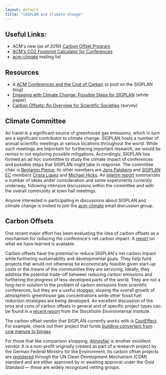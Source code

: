 ```yaml
---
layout: default
title: "SIGPLAN and Climate Change"
---
```


## Useful Links:

- ACM's new (as of 2019) [Carbon Offset Program](https://www.acm.org/special-interest-groups/volunteer-resources/conference-planning/conference-registration#h-carbon-offset-program)
- [ACM's CO2 Footprint Calculator for Conferences](https://co2calculator.acm.org)
- [acm-climate](https://groups.google.com/forum/#!forum/acm-climate)
  mailing list

## Resources

- A [ACM Conferences and the Cost of
Carbon](https://blog.sigplan.org/2019/07/17/acm-conferences-and-the-cost-of-carbon/)
  (a post on the SIGPLAN blog)
- [Engaging with Climate Change: Possible Steps for
  SIGPLAN](http://www.cis.upenn.edu/~bcpierce/papers/sigplan-climate-report.pdf)
  (white paper)
- [Carbon Offsets: An Overview for Scientific
  Societies](http://www.cis.upenn.edu/~bcpierce/papers/carbon-offsets.pdf)
  (survey)

## Climate Committee

Air travel is a significant source of greenhouse gas emissions, which in
turn are a significant contributor to climate change.  SIGPLAN hosts a
number of annual scientific meetings at various locations throughout the
world.  While such meetings are important for furthering important research,
we would be remiss in not exploring possible mitigations. Accordingly,
SIGPLAN has formed an ad hoc committee to study the climate impact of
conferences and possible steps that SIGPLAN might take in response. The
committee chair is [Benjamin Pierce](http://www.cis.upenn.edu/~bcpierce/);
its other members are [Jens Palsberg](http://web.cs.ucla.edu/~palsberg/) and
[SIGPLAN EC](/ContactUs) members
[Crista Lopes](http://www.ics.uci.edu/~lopes/) and
[Michael Hicks](http://www.cs.umd.edu/~mwh/). An
[interim report](http://www.cis.upenn.edu/~bcpierce/papers/sigplan-climate-report.pdf)
summarizes a number of ideas under consideration and some experiments
currently underway, following intensive discussions within the committee and
with the overall community at town hall meetings.

Anyone interested in participating in discussions about SIGPLAN and climate
change is invited to join the
[acm-climate](https://groups.google.com/forum/#!forum/acm-climate) email
discussion group.

## Carbon Offsets

One recent major effort has been evaluating the idea of carbon offsets as a
mechanism for reducing the conference's net carbon impact.  A
[report](http://www.cis.upenn.edu/~bcpierce/papers/sigplan-climate-report.pdf)
on what we have learned is available.

Carbon offsets have the potential to reduce SIGPLAN's net carbon impact
while furthering sustainability and developmental goals. They help
fund projects that would not otherwise be economically feasible given
start-up costs or the means of the communities they are
servicing. Ideally, they address the potential trade-off between
reducing carbon emissions and furthering the progress of
less-developed parts of the world.  They are not a long-term solution
to the problem of carbon emissions from scientific conferences, but
they are a useful stopgap, slowing the overall growth of atmospheric
greenhouse gas concentrations while other fossil fuel reduction
strategies are being developed.  An excellent discussion of the pros
and cons of carbon offsets in general and of specific project types
can be found in a [recent
report](https://www.sei-international.org/mediamanager/documents/Publications/Climate/SEI-WP-2016-03-ICAO-aviation-offsets-biofuels.pdf)
from the Stockholm Environmental Institute.

The carbon offset vendor that SIGPLAN currently works with is
[CoolEffect](https://www.cooleffect.org). For example, check out their
project that funds [building converters from cow manure to
biogas](https://www.cooleffect.org/content/project/community-biogas-program#What-it-does).

For those that like comparison shopping,
[Atmosfair](https://www.atmosfair.de/en/organisationsform) is another
excellent vendor.  It is a non-profit originally created as part of a
research project by the German Federal Ministry for the Environment. Its
carbon offset projects are
[registered](https://www.atmosfair.de/en/organisationsform) through the UN
Clean Development Mechanism (CDM) standard and are either approved by or
awaiting approval under the Gold Standard — these are widely recognized
vetting groups.  
